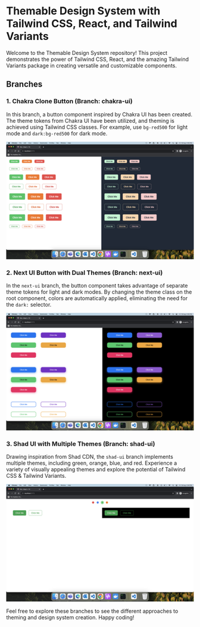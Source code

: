 # Themable Design System with Tailwind CSS, React, and Tailwind Variants

Welcome to the Themable Design System repository! This project demonstrates the power of Tailwind CSS, React, and the amazing Tailwind Variants package in creating versatile and customizable components.

## Branches

### 1. Chakra Clone Button (Branch: chakra-ui)

In this branch, a button component inspired by Chakra UI has been created. The theme tokens from Chakra UI have been utilized, and theming is achieved using Tailwind CSS classes. For example, use `bg-red500` for light mode and `dark:bg-red500` for dark mode.

![Chakra Clone Button](public/chakra-ui.png)

### 2. Next UI Button with Dual Themes (Branch: next-ui)

In the `next-ui` branch, the button component takes advantage of separate theme tokens for light and dark modes. By changing the theme class on the root component, colors are automatically applied, eliminating the need for the `dark:` selector.

![Next UI Button with Dual Themes](public/next-ui.png)

### 3. Shad UI with Multiple Themes (Branch: shad-ui)

Drawing inspiration from Shad CDN, the `shad-ui` branch implements multiple themes, including green, orange, blue, and red. Experience a variety of visually appealing themes and explore the potential of Tailwind CSS & Tailwind Variants.

![Shad UI with Multiple Themes](public/shad-ui.png)

Feel free to explore these branches to see the different approaches to theming and design system creation. Happy coding!

